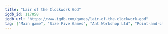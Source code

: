 ```yaml
---
title: "Lair of the Clockwork God"
igdb_id: 117058
igdb_url: "https://www.igdb.com/games/lair-of-the-clockwork-god"
tag: ["Main game", "Size Five Games", "Ant Workshop Ltd", "Point-and-click", "Platform", "Adventure", "Indie", "Single player", "Side view", "Action", "Comedy"]
---
```


